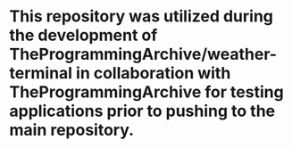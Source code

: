 # This repository was utilized during the development of TheProgrammingArchive/weather-terminal in collaboration with TheProgrammingArchive for testing applications prior to pushing to the main repository.

